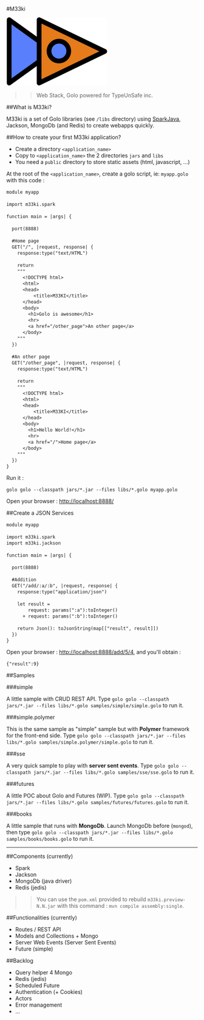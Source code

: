 #M33ki

![...](meekilogo.png)

>>Web Stack, Golo powered for TypeUnSafe inc.

##What is M33ki?

M33ki is a set of Golo libraries (see `/libs` directory) using [SparkJava](http://www.sparkjava.com/), Jackson, MongoDb (and Redis) to create webapps quickly. 

##How to create your first M33ki application?

- Create a directory `<application_name>`
- Copy to `<application_name>` the 2 directories `jars` and `libs`
- You need a `public` directory to store static assets (html, javascript, ...)

At the root of the `<application_name>`, create a golo script, ie: `myapp.golo` with this code :

    module myapp

    import m33ki.spark

    function main = |args| {

      port(8888)

      #Home page
      GET("/", |request, response| {
        response:type("text/HTML")

        return 
        """
          <!DOCTYPE html>
          <html>
          <head>
              <title>M33KI</title>
          </head>
          <body>
            <h1>Golo is awesome</h1>
            <hr>
            <a href="/other_page">An other page</a>
          </body>
        """
      })

      #An other page
      GET("/other_page", |request, response| {
        response:type("text/HTML")

        return 
        """
          <!DOCTYPE html>
          <html>
          <head>
              <title>M33KI</title>
          </head>
          <body>
            <h1>Hello World!</h1>
            <hr>
            <a href="/">Home page</a>
          </body>
        """
      })
    }

Run it :

    golo golo --classpath jars/*.jar --files libs/*.golo myapp.golo

Open your browser : [http://localhost:8888/](http://localhost:8888/)

##Create a JSON Services

    module myapp

    import m33ki.spark
    import m33ki.jackson

    function main = |args| {

      port(8888)

      #Addition
      GET("/add/:a/:b", |request, response| {
        response:type("application/json")

        let result =  
            request: params(":a"):toInteger() 
          + request: params(":b"):toInteger()

        return Json(): toJsonString(map[["result", result]])
      })
    }

Open your browser : [http://localhost:8888/add/5/4](http://localhost:8888/add/5/4), and you'll obtain :

    {"result":9}


##Samples

###simple

A little sample with CRUD REST API. Type `golo golo --classpath jars/*.jar --files libs/*.golo samples/simple/simple.golo` to run it.

###simple.polymer

This is the same sample as "simple" sample but with **Polymer** framework for the front-end side. Type `golo golo --classpath jars/*.jar --files libs/*.golo samples/simple.polymer/simple.golo` to run it.

###sse

A very quick sample to play with **server sent events**. Type `golo golo --classpath jars/*.jar --files libs/*.golo samples/sse/sse.golo` to run it.

###futures

A little POC about Golo and Futures (WIP). Type `golo golo --classpath jars/*.jar --files libs/*.golo samples/futures/futures.golo` to run it.

###books

A little sample that runs with **MongoDb**. Launch MongoDb before (`mongod`), then type `golo golo --classpath jars/*.jar --files libs/*.golo samples/books/books.golo` to run it.

<hr>

##Components (currently)

- Spark
- Jackson
- MongoDb (java driver)
- Redis (jedis)

>>You can use the `pom.xml` provided to rebuild `m33ki.preview-N.N.jar` with this command : `mvn compile assembly:single`.

##Functionalities (currently)

- Routes / REST API
- Models and Collections + Mongo
- Server Web Events (Server Sent Events)
- Future (simple)

##Backlog

- Query helper 4 Mongo
- Redis (jedis)
- Scheduled Future
- Authentication (+ Cookies)
- Actors
- Error management
- ...
